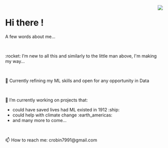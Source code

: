 <img style="float: right;" src="https://art.pixilart.com/9d54ee253ca2dec.gif">
    <h1>Hi there !</h1>
    <p>
      A few words about me...
    </p>
    <br>
    <p>
      :rocket: I’m new to all this and similarly to the little man above, I'm making my way...
    </p>
    <br>
    <p>
     🌱 Currently refining my ML skills and open for any opportunity in Data
    </p>
    <br>
    <p>
      🔭 I’m currently working on projects that: 
        <ul>
          <li>could have saved lives had ML existed in 1912 :ship:</li>
          <li>could help with climate change :earth_americas:</li>
          <li>and many more to come...</li>
        </ul>
    </p>
    <br>
    <p>
      📫 How to reach me: crobin7991@gmail.com 
    </p>
  </div>
</div>
